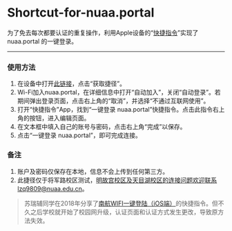 # Shortcut-for-nuaa.portal

为了免去每次都要认证的重复操作，利用Apple设备的“[快捷指令](https://support.apple.com/zh-cn/guide/shortcuts/welcome/ios)”实现了 nuaa.portal 的一键登录。

***

### 使用方法

1. 在设备中打开[此链接](https://www.icloud.com/shortcuts/4c23b07e15614e3fb4e32aa1f4c473ed)，点击“获取捷径”。
2. Wi-Fi加入nuaa.portal，在详细信息中打开“自动加入”，关闭“自动登录”。若期间弹出登录页面，点击右上角的“取消”，并选择“不通过互联网使用”。
3. 打开“快捷指令”App，找到“一键登录 nuaa.portal”快捷指令。点击此指令右上角的按钮，进入编辑页面。
4. 在文本框中填入自己的账号与密码，点击右上角“完成”以保存。
5. 点击“一键登录 nuaa.portal”，即可完成连接。

### 备注

1. 账户及密码仅保存在本地，信息不会上传到任何第三方。
2. 此捷径仅于将军路校区测试，明故宫校区及天目湖校区的连接问题欢迎联系lzq9809@nuaa.edu.cn。

> 苏瑞辅同学在2018年分享了[南航WIFI一键登陆（iOS端）](https://mp.weixin.qq.com/s/oHO-tEKWnKNPc1hLZkyPUg)的快捷指令。但不久之后学校就开始了校园网升级，认证页面和认证方式发生更改，导致原方法失效。
